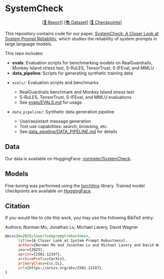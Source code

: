 # SystemCheck

<div align="center">

[[📝 Report]](https://arxiv.org/abs/2502.12197) [[📚 Dataset]](https://huggingface.co/datasets/normster/SystemCheck) [[🏁 Checkpoints]](https://huggingface.co/collections/normster/realguardrails-67ad484a279716130f624a49)

</div>

This repository contains code for our paper, [SystemCheck: A Closer Look at System Prompt Reliability](https://arxiv.org/abs/2502.12197), which studies the reliability of system prompts in large language models.

This repo includes:

* **evals**: Evaluation scripts for benchmarking models on RealGuardrails, Monkey Island stress test, S-RuLES, TensorTrust, S-IFEval, and MMLU
* **data_pipeline**: Scripts for generating synthetic training data

- `evals/`: Evaluation scripts and benchmarks
  - RealGuardrails benchmark and Monkey Island stress test
  - S-RuLES, TensorTrust, S-IFEval, and MMLU evaluations
  - See [evals/EVALS.md](evals/EVALS.md) for usage

- `data_pipeline/`: Synthetic data generation pipeline
  - User/assistant message generation
  - Tool use capabilities: search, browsing, etc.
  - See [data_pipeline/DATA_PIPELINE.md](data_pipeline/DATA_PIPELINE.md) for details

## Data

Our data is available on HuggingFace: [normster/SystemCheck](https://huggingface.co/datasets/normster/SystemCheck).

## Models

Fine-tuning was performed using the [torchllms](https://github.com/normster/torchllms) library. Trained model checkpoints are available on [HuggingFace](https://huggingface.co/collections/normster/realguardrails-67ad484a279716130f624a49).

## Citation

If you would like to cite this work, you may use the following BibTeX entry:

Authors: Norman Mu, Jonathan Lu, Michael Lavery, David Wagner

```bibtex
@misc{mu2025closerlookpromptrobustness,
      title={A Closer Look at System Prompt Robustness}, 
      author={Norman Mu and Jonathan Lu and Michael Lavery and David Wagner},
      year={2025},
      eprint={2502.12197},
      archivePrefix={arXiv},
      primaryClass={cs.CL},
      url={https://arxiv.org/abs/2502.12197}, 
}
```
